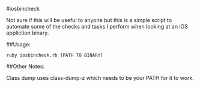 #iosbincheck

Not sure if this will be useful to anyone but this is a simple script to automate some of the checks and tasks I perform when looking at an iOS appliction binary.

##Usage:

`ruby iosbincheck.rb [PATH TO BINARY]`

##Other Notes:

Class dump uses class-dump-z which needs to be your PATH for it to work.
